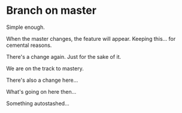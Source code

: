 # Branch on master

Simple enough.

When the master changes, the feature will appear. Keeping this... for cemental reasons.

There's a change again. Just for the sake of it.

We are on the track to mastery.

There's also a change here...

What's going on here then...

Something autostashed...
